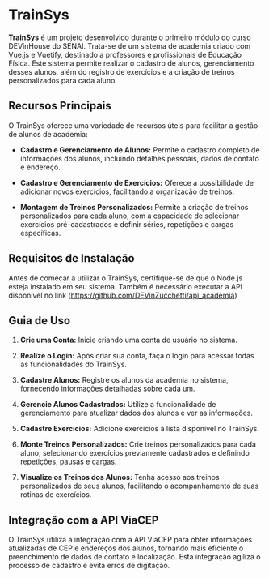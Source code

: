 # TrainSys

**TrainSys** é um projeto desenvolvido durante o primeiro módulo do curso DEVinHouse do SENAI. Trata-se de um sistema de academia criado com Vue.js e Vuetify, destinado a professores e profissionais de Educação Física. Este sistema permite realizar o cadastro de alunos, gerenciamento desses alunos, além do registro de exercícios e a criação de treinos personalizados para cada aluno.

## Recursos Principais

O TrainSys oferece uma variedade de recursos úteis para facilitar a gestão de alunos de academia:

- **Cadastro e Gerenciamento de Alunos:** Permite o cadastro completo de informações dos alunos, incluindo detalhes pessoais, dados de contato e endereço.

- **Cadastro e Gerenciamento de Exercícios:** Oferece a possibilidade de adicionar novos exercícios, facilitando a organização de treinos.

- **Montagem de Treinos Personalizados:** Permite a criação de treinos personalizados para cada aluno, com a capacidade de selecionar exercícios pré-cadastrados e definir séries, repetições e cargas específicas.

## Requisitos de Instalação

Antes de começar a utilizar o TrainSys, certifique-se de que o Node.js esteja instalado em seu sistema.
Também é necessário executar a API disponível no link (https://github.com/DEVinZucchetti/api_academia)

## Guia de Uso

1. **Crie uma Conta:** Inicie criando uma conta de usuário no sistema.

2. **Realize o Login:** Após criar sua conta, faça o login para acessar todas as funcionalidades do TrainSys.

3. **Cadastre Alunos:** Registre os alunos da academia no sistema, fornecendo informações detalhadas sobre cada um.

4. **Gerencie Alunos Cadastrados:** Utilize a funcionalidade de gerenciamento para atualizar dados dos alunos e ver as informações.

5. **Cadastre Exercícios:** Adicione exercícios à lista disponível no TrainSys.

6. **Monte Treinos Personalizados:** Crie treinos personalizados para cada aluno, selecionando exercícios previamente cadastrados e definindo repetições, pausas e cargas.

7. **Visualize os Treinos dos Alunos:** Tenha acesso aos treinos personalizados de seus alunos, facilitando o acompanhamento de suas rotinas de exercícios.

## Integração com a API ViaCEP

O TrainSys utiliza a integração com a API ViaCEP para obter informações atualizadas de CEP e endereços dos alunos, tornando mais eficiente o preenchimento de dados de contato e localização. Esta integração agiliza o processo de cadastro e evita erros de digitação.
